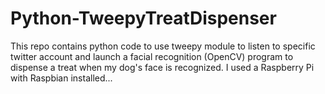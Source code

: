 # Python-TweepyTreatDispenser
This repo contains python code to use tweepy module to listen to specific twitter account and launch a facial recognition (OpenCV) program to dispense a treat when my dog's face is recognized.  I used a Raspberry Pi with Raspbian installed...